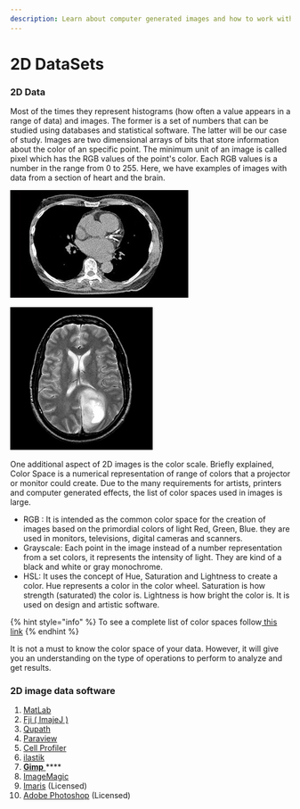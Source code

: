 ```yaml
---
description: Learn about computer generated images and how to work with them.
---
```


# 2D DataSets

### 2D Data

Most of the times they represent histograms \(how often a value appears in a range of data\) and images. The former is a set of numbers that can be studied using databases and statistical software. The latter will be our case of study. Images are two dimensional arrays of bits that store information about the color of an specific point. The minimum unit of an image is called pixel which has the RGB values of the point's color. Each RGB values is a number in the range from 0 to 255. Here, we have  examples of images with data from a section of heart and the brain.

![Tomography of the human heart](../.gitbook/assets/tomography.jpg)

![MRI brain image](../.gitbook/assets/2d_brain.png)

One additional aspect of 2D images is the color scale. Briefly explained, Color Space is a numerical representation of range of colors that a projector or monitor could create. Due to the many requirements for artists, printers and computer generated effects, the list of color spaces used in images is large. 

* RGB : It is intended as the common color space for the creation of images based on the primordial colors of light  Red, Green, Blue. they are used in monitors, televisions, digital cameras and scanners.
* Grayscale: Each point in the image instead of a number representation from a set colors, it represents the intensity of light. They are kind of a black and white or gray monochrome.
* HSL: It uses the concept of Hue, Saturation and Lightness to create a color. Hue represents a color in the color wheel. Saturation is how strength \(saturated\) the color is. Lightness is how bright the color is. It is used on design and artistic software.

{% hint style="info" %}
To see a complete list of color spaces follow[ this link](https://en.wikipedia.org/wiki/List_of_color_spaces_and_their_uses)
{% endhint %}

It is not a must to know the color space of your data. However, it will give you an understanding on the type of operations to perform to analyze and get results.

### 2D image data software

1. [MatLab](https://www.mathworks.com/products/matlab.html)
2. [Fji \( ImajeJ \)](https://imagej.net/Fiji)
3. [Qupath](https://qupath.github.io/)
4. [Paraview](https://www.paraview.org/)
5. [Cell Profiler](https://cellprofiler.org/)
6. [ilastik](https://www.ilastik.org/)
7. [**Gimp** ](https://www.gimp.org/)\*\*\*\*
8. [ImageMagic](https://imagemagick.org/index.php)
9. [Imaris](https://imaris.oxinst.com/) \(Licensed\)
10. [Adobe Photoshop](https://www.photoshop.com/en) \(Licensed\)



